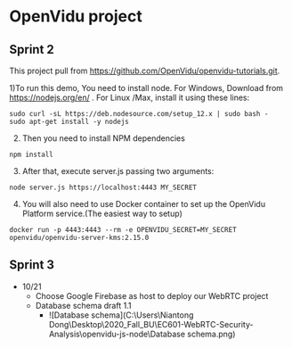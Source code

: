 # OpenVidu project

## Sprint 2

This project pull from <https://github.com/OpenVidu/openvidu-tutorials.git>.

1)To run this demo, You need to install node. For Windows, Download from <https://nodejs.org/en/> . For Linux /Max, install it using these lines:

```
sudo curl -sL https://deb.nodesource.com/setup_12.x | sudo bash -
sudo apt-get install -y nodejs
```

2) Then you need to install NPM dependencies

```
npm install
```


3) After that, execute server.js passing two arguments:

```
node server.js https://localhost:4443 MY_SECRET
```

4) You will also need to use Docker container to set up the OpenVidu Platform service.(The easiest way to setup)

```
docker run -p 4443:4443 --rm -e OPENVIDU_SECRET=MY_SECRET openvidu/openvidu-server-kms:2.15.0
```



## Sprint 3

- 10/21 
  - Choose Google Firebase as host to deploy our WebRTC project
  - Database schema draft 1.1
    - ![Database schema](C:\Users\Niantong Dong\Desktop\2020_Fall_BU\EC601-WebRTC-Security-Analysis\openvidu-js-node\Database schema.png)

